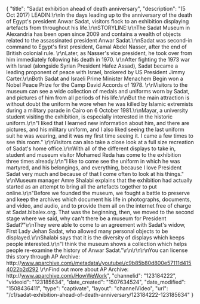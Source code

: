 {
    "title": "Sadat exhibition ahead of death anniversary",
    "description": "(5 Oct 2017) LEADIN:\r\nIn the days leading up to the anniversary of the death of Egypt's president Anwar Sadat, visitors flock to an exhibition displaying artefacts from throughout his life.\r\nSTORYLINE:\r\nThe Sadat Museum in Alexandria has been open since 2009 and contains a wealth of objects related to the assassinated president Anwar Sadat.\r\nSadat was second-in command to Egypt's first president, Gamal Abdel Nasser, after the end of British colonial rule. \r\nLater, as Nasser's vice president, he took over from him immediately following his death in 1970. \r\nAfter fighting the 1973 war with Israel (alongside Syrian President Hafez Assad), Sadat became a leading proponent of peace with Israel, brokered by US President Jimmy Carter.\r\nBoth Sadat and Israeli Prime Minister Menachem Begin won a Nobel Peace Prize for the Camp David Accords of 1978. \r\nVisitors to the museum can see a wide collection of medals and uniforms worn by Sadat, and pictures of him from all periods of his life.\r\nBut the main attraction is without doubt the uniform he wore when he was killed by Islamic extremists during a military parade in Cairo on 6 October 1981.\r\nMayar, a university student visiting the exhibition, is especially interested in the historic uniform.\r\n\"I liked that I learned new information about him, and there are pictures, and his military uniform, and I also liked seeing the last uniform suit he was wearing, and it was my first time seeing it. I came a few times to see this room.\" \r\nVisitors can also take a close look at a full size recreation of Sadat's home office.\r\nWith all of the different displays to take in, student and museum visitor Mohamed Reda has come to the exhibition three times already.\r\n\"I like to come see the uniform in which he was martyred, and his belongings, and everything, because I love President Sadat very much and because of that I come often to look at his things.\" \r\nMuseum manager Amre Shalabi explains that the exhibition had actually started as an attempt to bring all the artefacts together to put online.\r\n\"Before we founded the museum, we fought a battle to preserve and keep the archives which document his life in photographs, documents, and video, and audio, and to provide them all on the internet free of charge at Sadat.bibalex.org. That was the beginning, then, we moved to the second stage where we said, why can't there be a museum for President Sadat?\"\r\nThey were able to come to an agreement with Sadat's widow, First Lady Jehan Sadat, who allowed many personal objects to be displayed.\r\nShalabi says that it is the diversity of displays which keeps people interested.\r\n\"I think the museum shows a collection which helps people re-examine the history of Anwar Sadat.\"\r\n\r\n\r\nYou can license this story through AP Archive: http:\/\/www.aparchive.com\/metadata\/youtube\/c9b85b80d800e57111d4154022b2d292 \r\nFind out more about AP Archive: http:\/\/www.aparchive.com\/HowWeWork",
    "channelid": "123184222",
    "videoid": "123185634",
    "date_created": "1507634524",
    "date_modified": "1508436411",
    "type": "captivate",
    "layout": "channelVideo",
    "url": "\/c1\/sadat-exhibition-ahead-of-death-anniversary\/123184222-123185634"
}